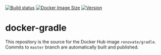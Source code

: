 [![Build status](https://github.com/renovatebot/docker-gradle/workflows/build/badge.svg)](https://github.com/renovatebot/docker-gradle/actions?query=workflow%3Abuild)
[![Docker Image Size](https://img.shields.io/docker/image-size/renovate/gradle/latest)](https://hub.docker.com/r/renovate/gradle)
[![Version](https://img.shields.io/docker/v/renovate/gradle?sort=semver)](https://hub.docker.com/r/renovate/gradle)

# docker-gradle

This repository is the source for the Docker Hub image `renovate/gradle`. Commits to `master` branch are automatically built and published.
